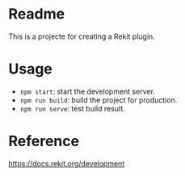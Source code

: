 # Readme
This is a projecte for creating a Rekit plugin.

# Usage
- `npm start`: start the development server.
- `npm run build`: build the project for production.
- `npm run serve`: test build result.

# Reference
https://docs.rekit.org/development
